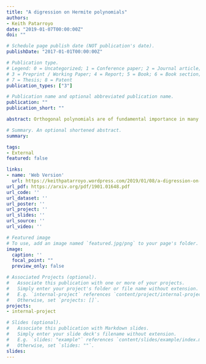 ```yaml
---
title: "A digression on Hermite polynomials"
authors:
- Keith Patarroyo
date: "2019-01-07T00:00:00Z"
doi: ""

# Schedule page publish date (NOT publication's date).
publishDate: "2017-01-01T00:00:00Z"

# Publication type.
# Legend: 0 = Uncategorized; 1 = Conference paper; 2 = Journal article;
# 3 = Preprint / Working Paper; 4 = Report; 5 = Book; 6 = Book section;
# 7 = Thesis; 8 = Patent
publication_types: ["3"]

# Publication name and optional abbreviated publication name.
publication: ""
publication_short: ""

abstract: Orthogonal polynomials are of fundamental importance in many fields of mathematics and science, therefore the study of a particular family is always relevant. In this manuscript, we present a survey of some general results of the Hermite polynomials and show a few of their applications in the connection problem of polynomials, probability theory and the combinatorics of a simple graph. Most of the content presented here is well known, except for a few sections where we add our own work to the subject, nevertheless, the text is meant to be a self-contained personal exposition.

# Summary. An optional shortened abstract.
summary: 

tags:
- External
featured: false

links:
- name: 'Web Version'
  url: https://keithpatarroyo.wordpress.com/2019/01/08/a-digression-on-hermite-polynomials/
url_pdf: https://arxiv.org/pdf/1901.01648.pdf
url_code: ''
url_dataset: ''
url_poster: ''
url_project: ''
url_slides: ''
url_source: ''
url_video: ''

# Featured image
# To use, add an image named `featured.jpg/png` to your page's folder. 
image:
  caption: ''
  focal_point: ""
  preview_only: false

# Associated Projects (optional).
#   Associate this publication with one or more of your projects.
#   Simply enter your project's folder or file name without extension.
#   E.g. `internal-project` references `content/project/internal-project/index.md`.
#   Otherwise, set `projects: []`.
projects:
- internal-project

# Slides (optional).
#   Associate this publication with Markdown slides.
#   Simply enter your slide deck's filename without extension.
#   E.g. `slides: "example"` references `content/slides/example/index.md`.
#   Otherwise, set `slides: ""`.
slides:
---
```

